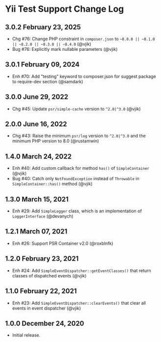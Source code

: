 # Yii Test Support Change Log

## 3.0.2 February 23, 2025

- Chg #76: Change PHP constraint in `composer.json` to `~8.0.0 || ~8.1.0 || ~8.2.0 || ~8.3.0 || ~8.4.0` (@vjik)
- Bug #76: Explicitly mark nullable parameters (@vjik)

## 3.0.1 February 09, 2024

- Enh #70: Add "testing" keyword to composer.json for suggest package to require-dev section (@samdark)

## 3.0.0 June 29, 2022

- Chg #45: Update `psr/simple-cache` version to `^2.0|^3.0` (@vjik)

## 2.0.0 June 16, 2022

- Chg #43: Raise the minimum `psr/log` version to `^2.0|^3.0` and the minimum PHP version to 8.0 (@rustamwin)

## 1.4.0 March 24, 2022

- Enh #40: Add custom callback for method `has()` of `SimpleContainer` (@vjik)
- Bug #40: Catch only `NotFoundException` instead of `Throwable` in `SimpleContainer::has()` method (@vjik)

## 1.3.0 March 15, 2021

- Enh #29: Add `SimpleLogger` class, which is an implementation of `LoggerInterface` (@devanych)

## 1.2.1 March 07, 2021

- Enh #26: Support PSR Container v2.0 (@roxblnfk)

## 1.2.0 February 23, 2021

- Enh #24: Add `SimpleEventDispatcher::getEventClasses()` that return classes of dispatched events (@vjik)

## 1.1.0 February 22, 2021

- Enh #23: Add `SimpleEventDispatcher::clearEvents()` that clear all events in event dispatcher (@vjik)

## 1.0.0 December 24, 2020

- Initial release.
